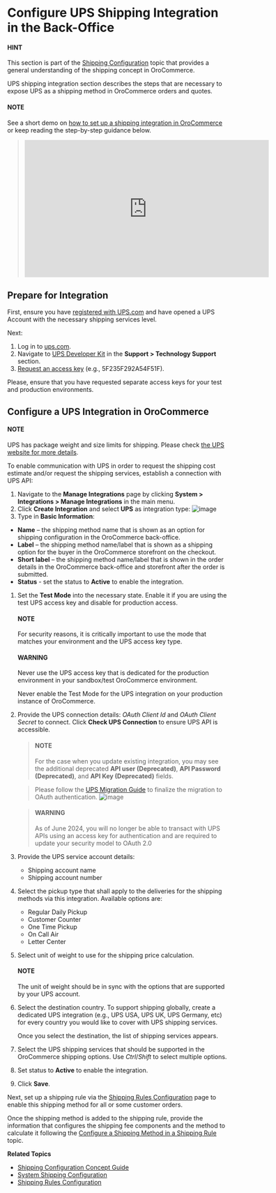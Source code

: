 <a id="doc-integrations-ups"></a>

# Configure UPS Shipping Integration in the Back-Office

#### HINT
This section is part of the [Shipping Configuration](../../../../concept-guides/administration/shipping-configuration/index.md#admin-guide-shipping) topic that provides a general understanding of the shipping concept in OroCommerce.

UPS shipping integration section describes the steps that are necessary to expose UPS as a shipping method in OroCommerce orders and quotes.

#### NOTE
See a short demo on <a href="https://academy.oroinc.com/media-library/create-shipping-integrations" target="_blank">how to set up a shipping integration in OroCommerce</a> or keep reading the step-by-step guidance below.

> <iframe width="560" height="315" src="https://www.youtube.com/embed/ileKXVTG6B8" frameborder="0" allowfullscreen></iframe>

## Prepare for Integration

First, ensure you have <a href="https://www.ups.com/one-to-one/register" target="_blank">registered with UPS.com</a> and have opened a UPS Account with the necessary shipping services level.

Next:

1. Log in to <a href="https://ups.com" target="_blank">ups.com</a>.
2. Navigate to <a href="https://www.ups.com/upsdeveloperkit/" target="_blank">UPS Developer Kit</a> in the **Support > Technology Support** section.
3. <a href="https://www.ups.com/upsdeveloperkit/requestaccesskey?loc=en_US" target="_blank">Request an access key</a> (e.g., 5F235F292A54F51F).

Please, ensure that you have requested separate access keys for your test and production environments.

## Configure a UPS Integration in OroCommerce

#### NOTE
UPS has package weight and size limits for shipping. Please check <a href="https://www.ups.com/us/en/shipping/order-supplies.page" target="_blank">the UPS website for more details</a>.

To enable communication with UPS in order to request the shipping cost estimate and/or request the shipping services, establish a connection with UPS API:

1. Navigate to the **Manage Integrations** page by clicking **System > Integrations > Manage Integrations** in the main menu.
2. Click **Create Integration** and select **UPS** as integration type:
   ![image](user/img/system/integrations/CreateUPSIntegration.png)
3. Type in **Basic Information**:

* **Name** – the shipping method name that is shown as an option for shipping configuration in the OroCommerce back-office.
* **Label** – the shipping method name/label that is shown as a shipping option for the buyer in the OroCommerce storefront on the checkout.
* **Short label** – the shipping method name/label that is shown in the order details in the OroCommerce back-office and storefront after the order is submitted.
* **Status** - set the status to **Active** to enable the integration.

1. Set the **Test Mode** into the necessary state. Enable it if you are using the test UPS access key and disable for production access.

   #### NOTE
   For security reasons, it is critically important to use the mode that matches your environment and the UPS access key type.

   #### WARNING
   Never use the UPS access key that is dedicated for the production environment in your sandbox/test OroCommerce environment.

   Never enable the Test Mode for the UPS integration on your production instance of OroCommerce.
2. Provide the UPS connection details: *OAuth Client Id* and *OAuth Client Secret* to connect. Click **Check UPS Connection** to ensure UPS API is accessible.
   > #### NOTE
   > For the case when you update existing integration, you may see the additional deprecated **API user (Deprecated)**, **API Password (Deprecated)**, and **API Key (Deprecated)** fields.

   > Please follow the <a href="https://developer.ups.com/oauth-developer-guide?loc=en_US" target="_blank">UPS Migration Guide</a> to finalize the migration to OAuth authentication.
   > ![image](user/img/system/integrations/UpdateUPSIntegration.png)

   > #### WARNING
   > As of June 2024, you will no longer be able to transact with UPS APIs using an access key for authentication and are required to update your security model to OAuth 2.0
3. Provide the UPS service account details:
   * Shipping account name
   * Shipping account number
4. Select the pickup type that shall apply to the deliveries for the shipping methods via this integration. Available options are:
   * Regular Daily Pickup
   * Customer Counter
   * One Time Pickup
   * On Call Air
   * Letter Center
5. Select unit of weight to use for the shipping price calculation.

   #### NOTE
   The unit of weight should be in sync with the options that are supported by your UPS account.
6. Select the destination country. To support shipping globally, create a dedicated UPS integration (e.g., UPS USA, UPS UK, UPS Germany, etc) for every country you would like to cover with UPS shipping services.

   Once you select the destination, the list of shipping services appears.
7. Select the UPS shipping services that should be supported in the OroCommerce shipping options. Use *Ctrl*/*Shift* to select multiple options.
8. Set status to **Active** to enable the integration.
9. Click **Save**.

Next, set up a shipping rule via the [Shipping Rules Configuration](../../shipping-rules/index.md#sys-shipping-rules) page to enable this shipping method for all or some customer orders.

Once the shipping method is added to the shipping rule, provide the information that configures the shipping fee components and the method to calculate it following the [Configure a Shipping Method in a Shipping Rule](../../shipping-rules/index.md#doc-shipping-rules-shipping-methods-detailed) topic.

**Related Topics**

* [Shipping Configuration Concept Guide](../../../../concept-guides/administration/shipping-configuration/index.md#admin-guide-shipping)
* [System Shipping Configuration](../../configuration/commerce/shipping/index.md#configuration-guide-commerce-configuration-shipping)
* [Shipping Rules Configuration](../../shipping-rules/index.md#sys-shipping-rules)
